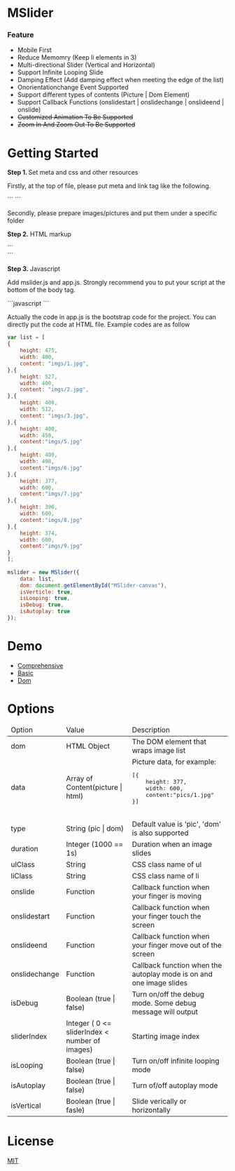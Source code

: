 MSlider
==============

<h3>Feature</h3>
<ul>
<li>Mobile First</li>
<li>Reduce Memomry (Keep li elements in 3)</li>
<li>Multi-directional Slider (Vertical and Horizontal)</li>
<li>Support Infinite Looping Slide</li>
<li>Damping Effect (Add damping effect when meeting the edge of the list)</li>
<li>Onorientationchange Event Supported</li>
<li>Support different types of contents (Picture | Dom Element)</li>
<li>Support Callback Functions (onslidestart | onslidechange | onslideend | onslide)</li>
<li><del>Customized Animation To Be Supported</del></li>
<li><del>Zoom In And Zoom Out To Be Supported</del></li>
</ul>

Getting Started
==============
<p><b>Step 1. </b>Set meta and css and other resources</p>
<p>Firstly, at the top of file, please put meta and link tag like the following.</p>
```
<meta name="viewport" content="width=device-width,initial-scale=1.0,maximum-scale=1.0,minimum-scale=1.0,user-scalable=no"/>
<link type="text/css" rel="stylesheet" media="all" href="css/common.css">
```
<p>Secondly, please prepare images/pictures and put them under a specific folder</p>
<p><b>Step 2.</b> HTML markup</p>
```
<div id="MSlider-canvas"></div>
```
<p><b>Step 3.</b> Javascript</p>
<p>Add mslider.js and app.js. Strongly recommend you to put your script at the bottom of the body tag.</p>
```javascript
<script src="../src/mslider.js"></script>
<script src="app.js"></script>
```

<p>Actually the code in app.js is the bootstrap code for the project. You can directly put the code at HTML file. Example codes are as follow</p>

```javascript
var list = [
{
	height: 475,
	width: 400,
	content: "imgs/1.jpg",
},{
	height: 527,
	width: 400,
	content: "imgs/2.jpg",
},{
 	height: 400,
 	width: 512,
 	content: "imgs/3.jpg",
},{
	height: 400,
	width: 458,
	content:"imgs/5.jpg"
},{
	height: 400,
	width: 498,
	content:"imgs/6.jpg"
},{
	height: 377,
	width: 600,
	content:"imgs/7.jpg"
},{
	height: 396,
	width: 600,
	content:"imgs/8.jpg"
},{
	height: 374,
	width: 600,
	content:"imgs/9.jpg"
}
];
	
mslider = new MSlider({
    data: list,
    dom: document.getElementById("MSlider-canvas"),
    isVerticle: true,
    isLooping: true,
    isDebug: true,
    isAutoplay: true
});

```

Demo
==============

* [Comprehensive](http://lcxfs1991.github.io/MSlider/demo/basic/comprehensive)
* [Basic](http://lcxfs1991.github.io/MSlider/demo/basic/)
* [Dom](http://lcxfs1991.github.io/MSlider/demo/dom/)


Options
==============
<p>
<table>
<thead>
	<tr>
		<td>Option</td>
		<td>Value</td>
		<td>Description</td>
	</tr>
</thead>
<tbody>
	<tr>
		<td>dom</td>
		<td>HTML Object</td>
		<td>The DOM element that wraps image list</td>
	</tr>
	<tr>
		<td>data</td>
		<td>Array of Content(picture | html)</td>
		<td>Picture data, for example:
		<pre>
[{
	height: 377,
	width: 600,
	content:"pics/1.jpg"
}]
		</pre>
		</td>
	</tr>
	<tr>
		<td>type</td>
		<td>String (pic | dom)</td>
		<td>Default value is 'pic', 'dom' is also supported</td>
	</tr>
	<tr>
		<td>duration</td>
		<td>Integer (1000 == 1s)</td>
		<td>Duration when an image slides</td>
	</tr>
	<tr>
		<td>ulClass</td>
		<td>String</td>
		<td>CSS class name of ul</td>
	</tr>
	<tr>
		<td>liClass</td>
		<td>String</td>
		<td>CSS class name of li</td>
	</tr>
	<tr>
		<td>onslide</td>
		<td>Function</td>
		<td>Callback function when your finger is moving</td>
	</tr>
	<tr>
		<td>onslidestart</td>
		<td>Function</td>
		<td>Callback function when your finger touch the screen</td>
	</tr>
	<tr>
		<td>onslideend</td>
		<td>Function</td>
		<td>Callback function when your finger move out of the screen</td>
	</tr>
	<tr>
		<td>onslidechange</td>
		<td>Function</td>
		<td>Callback function when the autoplay mode is on and one image slides</td>
	</tr>
	<tr>
		<td>isDebug</td>
		<td>Boolean (true | false)</td>
		<td>Turn on/off the debug mode. Some debug message will output</td>
	</tr>
	<tr>
		<td>sliderIndex</td>
		<td>Integer ( 0 &lt;= sliderIndex &lt; number of images)</td>
		<td>Starting image index</td>
	</tr>
	<tr>
		<td>isLooping</td>
		<td>Boolean (true | false)</td>
		<td>Turn on/off infinite looping mode</td>
	</tr>
	<tr>
		<td>isAutoplay</td>
		<td>Boolean (true | false)</td>
		<td>Turn of/off autoplay mode</td>
	</tr>
		<tr>
		<td>isVertical</td>
		<td>Boolean (true | fasle)</td>
		<td>Slide verically or horizontally</td>
	</tr>
</tbody>
</table>
</p>

License
========
[MIT](https://github.com/BE-FE/MSlider/blob/master/LICENSE)